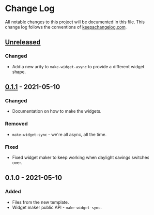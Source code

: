 # Change Log
All notable changes to this project will be documented in this file. This change log follows the conventions of [keepachangelog.com](http://keepachangelog.com/).

## [Unreleased]
### Changed
- Add a new arity to `make-widget-async` to provide a different widget shape.

## [0.1.1] - 2021-05-10
### Changed
- Documentation on how to make the widgets.

### Removed
- `make-widget-sync` - we're all async, all the time.

### Fixed
- Fixed widget maker to keep working when daylight savings switches over.

## 0.1.0 - 2021-05-10
### Added
- Files from the new template.
- Widget maker public API - `make-widget-sync`.

[Unreleased]: https://github.com/your-name/nuchallenge/compare/0.1.1...HEAD
[0.1.1]: https://github.com/your-name/nuchallenge/compare/0.1.0...0.1.1
